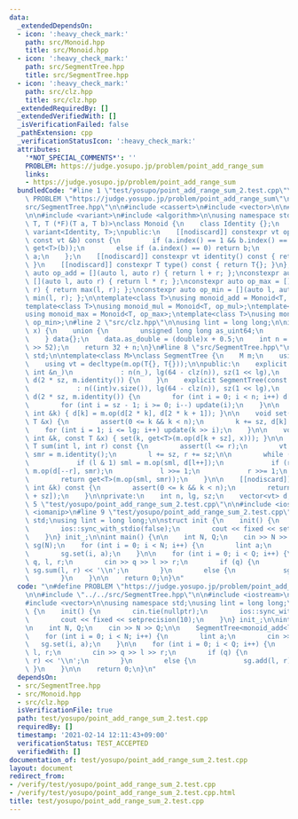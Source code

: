 ```yaml
---
data:
  _extendedDependsOn:
  - icon: ':heavy_check_mark:'
    path: src/Monoid.hpp
    title: src/Monoid.hpp
  - icon: ':heavy_check_mark:'
    path: src/SegmentTree.hpp
    title: src/SegmentTree.hpp
  - icon: ':heavy_check_mark:'
    path: src/clz.hpp
    title: src/clz.hpp
  _extendedRequiredBy: []
  _extendedVerifiedWith: []
  _isVerificationFailed: false
  _pathExtension: cpp
  _verificationStatusIcon: ':heavy_check_mark:'
  attributes:
    '*NOT_SPECIAL_COMMENTS*': ''
    PROBLEM: https://judge.yosupo.jp/problem/point_add_range_sum
    links:
    - https://judge.yosupo.jp/problem/point_add_range_sum
  bundledCode: "#line 1 \"test/yosupo/point_add_range_sum_2.test.cpp\"\n\n#define\
    \ PROBLEM \"https://judge.yosupo.jp/problem/point_add_range_sum\"\n\n#line 2 \"\
    src/SegmentTree.hpp\"\n\n#include <cassert>\n#include <vector>\n\n#line 2 \"src/Monoid.hpp\"\
    \n\n#include <variant>\n#include <algorithm>\n\nusing namespace std;\n\ntemplate<class\
    \ T, T (*F)(T a, T b)>\nclass Monoid {\n    class Identity {};\n    using vt =\
    \ variant<Identity, T>;\npublic:\n    [[nodiscard]] constexpr vt op(const vt &a,\
    \ const vt &b) const {\n        if (a.index() == 1 && b.index() == 1) return F(get<T>(a),\
    \ get<T>(b));\n        else if (a.index() == 0) return b;\n        else return\
    \ a;\n    };\n    [[nodiscard]] constexpr vt identity() const { return Identity{};\
    \ }\n    [[nodiscard]] constexpr T type() const { return T{}; }\n};\n\nconstexpr\
    \ auto op_add = [](auto l, auto r) { return l + r; };\nconstexpr auto op_mul =\
    \ [](auto l, auto r) { return l * r; };\nconstexpr auto op_max = [](auto l, auto\
    \ r) { return max(l, r); };\nconstexpr auto op_min = [](auto l, auto r) { return\
    \ min(l, r); };\n\ntemplate<class T>\nusing monoid_add = Monoid<T, op_add>;\n\
    template<class T>\nusing monoid_mul = Monoid<T, op_mul>;\ntemplate<class T>\n\
    using monoid_max = Monoid<T, op_max>;\ntemplate<class T>\nusing monoid_min = Monoid<T,\
    \ op_min>;\n#line 2 \"src/clz.hpp\"\n\nusing lint = long long;\n\ninline int clz(lint\
    \ x) {\n    union {\n        unsigned long long as_uint64;\n        double as_double;\n\
    \    } data{};\n    data.as_double = (double)x + 0.5;\n    int n = 1054 - (int)(data.as_uint64\
    \ >> 52);\n    return 32 + n;\n}\n#line 8 \"src/SegmentTree.hpp\"\n\nusing namespace\
    \ std;\n\ntemplate<class M>\nclass SegmentTree {\n    M m;\n    using T = decltype(m.type());\n\
    \    using vt = decltype(m.op(T{}, T{}));\n\npublic:\n    explicit SegmentTree(const\
    \ int &n_)\n            : n(n_), lg(64 - clz(n)), sz(1 << lg),\n             \
    \ d(2 * sz, m.identity()) {\n    }\n    explicit SegmentTree(const vector<T> &v)\n\
    \            : n((int)v.size()), lg(64 - clz(n)), sz(1 << lg),\n             \
    \ d(2 * sz, m.identity()) {\n        for (int i = 0; i < n; i++) d[sz + i] = v[i];\n\
    \        for (int i = sz - 1; i >= 0; i--) update(i);\n    }\n\n    void update(const\
    \ int &k) { d[k] = m.op(d[2 * k], d[2 * k + 1]); }\n\n    void set(int k, const\
    \ T &x) {\n        assert(0 <= k && k < n);\n        k += sz, d[k] = x;\n    \
    \    for (int i = 1; i <= lg; i++) update(k >> i);\n    }\n\n    void add(const\
    \ int &k, const T &x) { set(k, get<T>(m.op(d[k + sz], x))); }\n\n    [[nodiscard]]\
    \ T sum(int l, int r) const {\n        assert(l <= r);\n        vt sml = m.identity(),\
    \ smr = m.identity();\n        l += sz, r += sz;\n\n        while (l < r) {\n\
    \            if (l & 1) sml = m.op(sml, d[l++]);\n            if (r & 1) smr =\
    \ m.op(d[--r], smr);\n            l >>= 1;\n            r >>= 1;\n        }\n\
    \        return get<T>(m.op(sml, smr));\n    }\n\n    [[nodiscard]] T operator[](const\
    \ int &k) const {\n        assert(0 <= k && k < n);\n        return get<T>(d[k\
    \ + sz]);\n    }\n\nprivate:\n    int n, lg, sz;\n    vector<vt> d;\n};\n#line\
    \ 5 \"test/yosupo/point_add_range_sum_2.test.cpp\"\n\n#include <iostream>\n#include\
    \ <iomanip>\n#line 9 \"test/yosupo/point_add_range_sum_2.test.cpp\"\n\nusing namespace\
    \ std;\nusing lint = long long;\n\nstruct init {\n    init() {\n        cin.tie(nullptr);\n\
    \        ios::sync_with_stdio(false);\n        cout << fixed << setprecision(10);\n\
    \    }\n} init_;\n\nint main() {\n\n    int N, Q;\n    cin >> N >> Q;\n\n    SegmentTree<monoid_add<lint>>\
    \ sg(N);\n    for (int i = 0; i < N; i++) {\n        lint a;\n        cin >> a;\n\
    \        sg.set(i, a);\n    }\n\n    for (int i = 0; i < Q; i++) {\n        int\
    \ q, l, r;\n        cin >> q >> l >> r;\n        if (q) {\n            cout <<\
    \ sg.sum(l, r) << '\\n';\n        }\n        else {\n            sg.add(l, r);\n\
    \        }\n    }\n\n    return 0;\n}\n"
  code: "\n#define PROBLEM \"https://judge.yosupo.jp/problem/point_add_range_sum\"\
    \n\n#include \"../../src/SegmentTree.hpp\"\n\n#include <iostream>\n#include <iomanip>\n\
    #include <vector>\n\nusing namespace std;\nusing lint = long long;\n\nstruct init\
    \ {\n    init() {\n        cin.tie(nullptr);\n        ios::sync_with_stdio(false);\n\
    \        cout << fixed << setprecision(10);\n    }\n} init_;\n\nint main() {\n\
    \n    int N, Q;\n    cin >> N >> Q;\n\n    SegmentTree<monoid_add<lint>> sg(N);\n\
    \    for (int i = 0; i < N; i++) {\n        lint a;\n        cin >> a;\n     \
    \   sg.set(i, a);\n    }\n\n    for (int i = 0; i < Q; i++) {\n        int q,\
    \ l, r;\n        cin >> q >> l >> r;\n        if (q) {\n            cout << sg.sum(l,\
    \ r) << '\\n';\n        }\n        else {\n            sg.add(l, r);\n       \
    \ }\n    }\n\n    return 0;\n}\n"
  dependsOn:
  - src/SegmentTree.hpp
  - src/Monoid.hpp
  - src/clz.hpp
  isVerificationFile: true
  path: test/yosupo/point_add_range_sum_2.test.cpp
  requiredBy: []
  timestamp: '2021-02-14 12:11:43+09:00'
  verificationStatus: TEST_ACCEPTED
  verifiedWith: []
documentation_of: test/yosupo/point_add_range_sum_2.test.cpp
layout: document
redirect_from:
- /verify/test/yosupo/point_add_range_sum_2.test.cpp
- /verify/test/yosupo/point_add_range_sum_2.test.cpp.html
title: test/yosupo/point_add_range_sum_2.test.cpp
---
```

